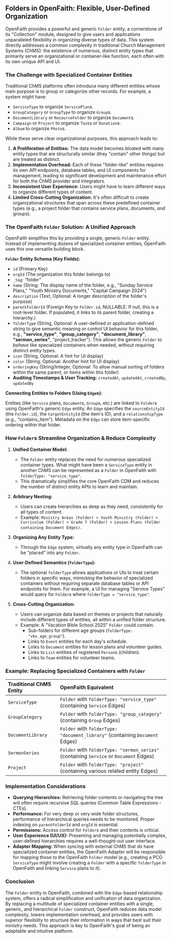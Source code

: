 ## Folders in OpenFaith: Flexible, User-Defined Organization

OpenFaith provides a powerful and generic `Folder` entity, a cornerstone of its "Collection" module, designed to give users and applications unparalleled flexibility in organizing diverse types of data. This system directly addresses a common complexity in traditional Church Management Systems (ChMS): the existence of numerous, distinct entity types that primarily serve an organizational or container-like function, each often with its own unique API and UI.

### The Challenge with Specialized Container Entities

Traditional ChMS platforms often introduce many different entities whose main purpose is to group or categorize other records. For example, a system might have:

- `ServiceType` to organize `ServicePlan`s.
- `GroupCategory` or `GroupType` to organize `Group`s.
- `DocumentLibrary` or `ResourceFolder` to organize `Document`s.
- `Campaign` or `Project` to organize `Task`s or `Donation`s.
- `Album` to organize `Photo`s.

While these serve clear organizational purposes, this approach leads to:

1.  **A Proliferation of Entities:** The data model becomes bloated with many entity types that are structurally similar (they "contain" other things) but are treated as distinct.
2.  **Implementation Overhead:** Each of these "folder-like" entities requires its own API endpoints, database tables, and UI components for management, leading to significant development and maintenance effort for both the ChMS provider and integrators.
3.  **Inconsistent User Experience:** Users might have to learn different ways to organize different types of content.
4.  **Limited Cross-Cutting Organization:** It's often difficult to create organizational structures that span across these predefined container types (e.g., a project folder that contains service plans, documents, _and_ groups).

### The OpenFaith `Folder` Solution: A Unified Approach

OpenFaith simplifies this by providing a single, generic `Folder` entity. Instead of implementing dozens of specialized container entities, OpenFaith uses this one versatile building block.

**`Folder` Entity Schema (Key Fields):**

- `id` (Primary Key)
- `orgId` (The organization this folder belongs to)
- `_tag`: "folder"
- `name` (String: The display name of the folder, e.g., "Sunday Service Plans," "Youth Ministry Documents," "Capital Campaign 2024")
- `description` (Text, Optional: A longer description of the folder's purpose)
- `parentFolderId` (Foreign Key to `Folder.id`, NULLABLE: If null, this is a root-level folder. If populated, it links to its parent folder, creating a hierarchy.)
- `folderType` (String, Optional: A user-defined or application-defined string to give semantic meaning or control UI behavior for this folder, e.g., **"service_type"**, **"group_category"**, **"document_library"**, **"sermon_series"**, "project_tracker"). This allows the generic `Folder` to _behave_ like specialized containers when needed, without requiring distinct entity types.
- `icon` (String, Optional: A hint for UI display)
- `color` (String, Optional: Another hint for UI display)
- `orderingKey` (String/Integer, Optional: To allow manual sorting of folders within the same parent, or items within this folder)
- **Auditing Timestamps & User Tracking:** `createdAt`, `updatedAt`, `createdBy`, `updatedBy`

**Connecting Entities to Folders (Using `Edge`s):**

Entities (like `Service` plans, `Document`s, `Group`s, etc.) are linked to `Folder`s using OpenFaith's generic `Edge` entity. An `Edge` specifies the `sourceEntityId` (the `Folder.id`), the `targetEntityId` (the item's ID), and a `relationshipType` (e.g., "contains_item"). Metadata on the `Edge` can store item-specific ordering within that folder.

### How `Folder`s Streamline Organization & Reduce Complexity

1.  **Unified Container Model:**

    - The `Folder` entity replaces the need for numerous specialized container types. What might have been a `ServiceType` entity in another ChMS can be represented as a `Folder` in OpenFaith with `folderType: "service_type"`.
    - This dramatically simplifies the core OpenFaith CDM and reduces the number of distinct entity APIs to learn and maintain.

2.  **Arbitrary Nesting:**

    - Users can create hierarchies as deep as they need, consistently for all types of content.
    - Example: `Ministry Areas (Folder) > Youth Ministry (Folder) > Curriculum (Folder) > Grade 7 (Folder) > Lesson Plans (Folder containing Document Edges)`.

3.  **Organizing Any Entity Type:**

    - Through the `Edge` system, virtually any entity type in OpenFaith can be "placed" into any `Folder`.

4.  **User-Defined Semantics (`folderType`):**

    - The optional `folderType` allows applications or UIs to treat certain folders in specific ways, mimicking the behavior of specialized containers without requiring separate database tables or API endpoints for them. For example, a UI for managing "Service Types" would query for `Folder`s where `folderType = "service_type"`.

5.  **Cross-Cutting Organization:**
    - Users can organize data based on themes or projects that naturally include different types of entities, all within a unified folder structure.
    - Example: A "Vacation Bible School 2025" `Folder` could contain:
      - Sub-folders for different age groups (`folderType: "vbs_age_group"`).
      - Links to `Event` entities for each day's schedule.
      - Links to `Document` entities for lesson plans and volunteer guides.
      - Links to `List` entities of registered `Person`s (children).
      - Links to `Team` entities for volunteer teams.

### Example: Replacing Specialized Containers with `Folder`

| Traditional ChMS Entity | OpenFaith Equivalent                                                                   |
| :---------------------- | :------------------------------------------------------------------------------------- |
| `ServiceType`           | `Folder` with `folderType: "service_type"` (containing `Service` Edges)                |
| `GroupCategory`         | `Folder` with `folderType: "group_category"` (containing `Group` Edges)                |
| `DocumentLibrary`       | `Folder` with `folderType: "document_library"` (containing `Document` Edges)           |
| `SermonSeries`          | `Folder` with `folderType: "sermon_series"` (containing `Service` or `Document` Edges) |
| `Project`               | `Folder` with `folderType: "project"` (containing various related entity Edges)        |

### Implementation Considerations

- **Querying Hierarchies:** Retrieving folder contents or navigating the tree will often require recursive SQL queries (Common Table Expressions - CTEs).
- **Performance:** For very deep or very wide folder structures, performance of hierarchical queries needs to be monitored. Proper indexing on `parentFolderId` and `orgId` is essential.
- **Permissions:** Access control for `Folder`s and their contents is critical.
- **User Experience (UI/UX):** Presenting and managing potentially complex, user-defined hierarchies requires a well-thought-out user interface.
- **Adapter Mapping:** When syncing with external ChMS that _do_ have specialized container entities, the OpenFaith Adapter will be responsible for mapping those to the OpenFaith `Folder` model (e.g., creating a PCO `ServiceType` might involve creating a `Folder` with a specific `folderType` in OpenFaith and linking `Service` plans to it).

### Conclusion

The `Folder` entity in OpenFaith, combined with the `Edge`-based relationship system, offers a radical simplification and unification of data organization. By replacing a multitude of specialized container entities with a single, generic, and hierarchical `Folder` construct, OpenFaith reduces data model complexity, lowers implementation overhead, and provides users with superior flexibility to structure their information in ways that best suit their ministry needs. This approach is key to OpenFaith's goal of being an adaptable and intuitive platform.
